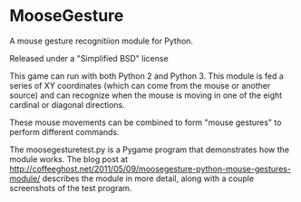 MooseGesture
============

A mouse gesture recognitiion module for Python.

Released under a "Simplified BSD" license

This game can run with both Python 2 and Python 3. This module is fed a series of XY coordinates (which can come from the mouse or another source) and can recognize when the mouse is moving in one of the eight cardinal or diagonal directions.

These mouse movements can be combined to form "mouse gestures" to perform different commands.

The moosegesturetest.py is a Pygame program that demonstrates how the module works. The blog post at http://coffeeghost.net/2011/05/09/moosegesture-python-mouse-gestures-module/ describes the module in more detail, along with a couple screenshots of the test program.
